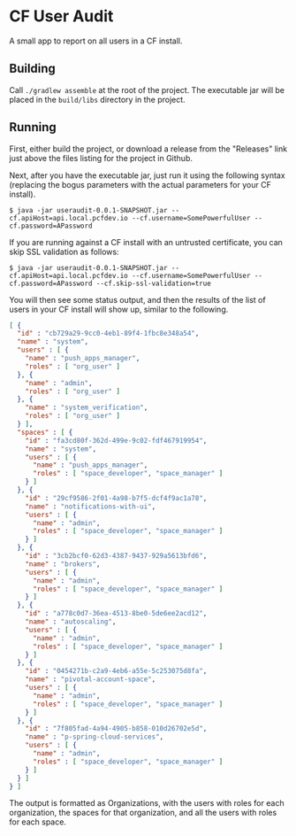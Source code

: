 # CF User Audit
A small app to report on all users in a CF install.

## Building
Call `./gradlew assemble` at the root of the project.  The executable jar will be placed in the `build/libs` directory in the project.

## Running
First, either build the project, or download a release from the "Releases" link just above the files listing for the project in Github.

Next, after you have the executable jar, just run it using the following syntax (replacing the bogus parameters with the actual parameters for your CF install).

```commandline
$ java -jar useraudit-0.0.1-SNAPSHOT.jar --cf.apiHost=api.local.pcfdev.io --cf.username=SomePowerfulUser --cf.password=APassword
```

If you are running against a CF install with an untrusted certificate, you can skip SSL validation as follows:
```commandline
$ java -jar useraudit-0.0.1-SNAPSHOT.jar --cf.apiHost=api.local.pcfdev.io --cf.username=SomePowerfulUser --cf.password=APassword --cf.skip-ssl-validation=true
```

You will then see some status output, and then the results of the list of users in your CF install will show up, similar to the following.
```json
[ {
  "id" : "cb729a29-9cc0-4eb1-89f4-1fbc8e348a54",
  "name" : "system",
  "users" : [ {
    "name" : "push_apps_manager",
    "roles" : [ "org_user" ]
  }, {
    "name" : "admin",
    "roles" : [ "org_user" ]
  }, {
    "name" : "system_verification",
    "roles" : [ "org_user" ]
  } ],
  "spaces" : [ {
    "id" : "fa3cd80f-362d-499e-9c02-fdf467919954",
    "name" : "system",
    "users" : [ {
      "name" : "push_apps_manager",
      "roles" : [ "space_developer", "space_manager" ]
    } ]
  }, {
    "id" : "29cf9586-2f01-4a98-b7f5-dcf4f9ac1a78",
    "name" : "notifications-with-ui",
    "users" : [ {
      "name" : "admin",
      "roles" : [ "space_developer", "space_manager" ]
    } ]
  }, {
    "id" : "3cb2bcf0-62d3-4387-9437-929a5613bfd6",
    "name" : "brokers",
    "users" : [ {
      "name" : "admin",
      "roles" : [ "space_developer", "space_manager" ]
    } ]
  }, {
    "id" : "a778c0d7-36ea-4513-8be0-5de6ee2acd12",
    "name" : "autoscaling",
    "users" : [ {
      "name" : "admin",
      "roles" : [ "space_developer", "space_manager" ]
    } ]
  }, {
    "id" : "0454271b-c2a9-4eb6-a55e-5c253075d8fa",
    "name" : "pivotal-account-space",
    "users" : [ {
      "name" : "admin",
      "roles" : [ "space_developer", "space_manager" ]
    } ]
  }, {
    "id" : "7f805fad-4a94-4905-b858-010d26702e5d",
    "name" : "p-spring-cloud-services",
    "users" : [ {
      "name" : "admin",
      "roles" : [ "space_developer", "space_manager" ]
    } ]
  } ]
} ]
```

The output is formatted as Organizations, with the users with roles for each organization, the spaces for that organization, and all the users with roles for each space. 